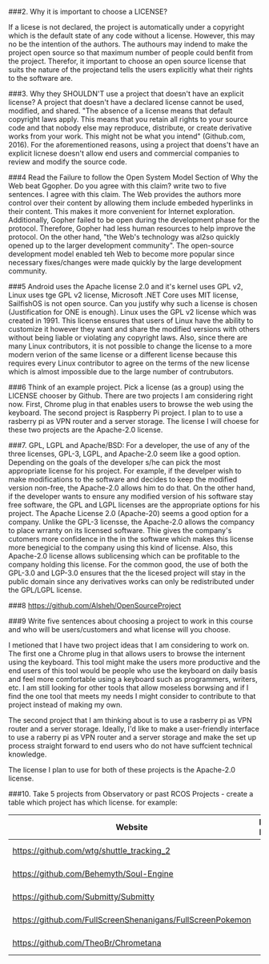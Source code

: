 ###2. Why it is important to choose a LICENSE?

If a licese is not declared, the project is automatically under a copyright which is the default state of any code without a license. However, this may no be the intention of the authors. The authours may indend to make the project open source so that maximum number of people could benfit from the project. Therefor, it important to choose an open source license that suits the nature of the projectand tells the users explicitly what their rights to the software are.

###3. Why they SHOULDN'T use a project that doesn't have an explicit license?
A project that doesn't have a declared license cannot be used, modified, and shared. "The absence of a license means that default copyright laws apply. This means that you retain all rights to your source code and that nobody else may reproduce, distribute, or create derivative works from your work. This might not be what you intend" (Github.com, 2016). For the aforementioned reasons, using a project that doens't have an explicit licnese doesn't allow end users and commercial companies to review and modify the source code. 


###4 Read the Failure to follow the Open System Model Section of Why the Web beat Ggopher. Do you agree with this claim? write two to five sentences.
I agree with this claim. The Web provides the authors more control over their content by allowing them include embeded hyperlinks in their content. This makes it more convenient for Internet exploration. Additionally, Gopher failed to be open during the development phase for the protocol. Therefore, Gopher had less human resources to help improve the protocol. On the other hand, "the Web's technology was al2so quickly opened up to the larger development community". The open-source development model enabled teh Web to become more popular since necessary fixes/changes were made quickly by the large development community. 



###5 Android uses the Apache license 2.0 and it's kernel uses GPL v2, Linux uses tge GPL v2 license, Microsoft .NET Core uses MIT license, SailfishOS is not open source. Can you justify why such a license is chosen (Justification for ONE is enough).
Linux uses the GPL v2 license which was created in 1991. This license ensures that users of Linux have the ability to customize it however they want and share the modified versions with others without being liable or violating any copyright laws. Also, since there are many Linux contributors, it is not possible to change the license to a more modern verion of the same license or a different license because this requires every Linux contributor to agree on the terms of the new license which is almost impossible due to the large number of contrubutors. 

###6 Think of an example project. Pick a license (as a group) using the LICENSE chooser by Github.
There are two projects I am considering right now. First, Chrome plug in that enables users to browse the web using the keyboard. The second project is Raspberry Pi project. I plan to to use a rasberry pi as VPN router and a server storage. The license I will choese for these two projects are the Apache-2.0 license. 


###7. GPL, LGPL and Apache/BSD:
For a developer, the use of any of the three licenses, GPL-3, LGPL, and Apache-2.0 seem like a good option. Depending on the goals of the developer s/he can pick the most appropriate license for his project. For example, if the develper wish to make modifications to the software and decides to keep the modified version non-free, the Apache-2.0 allows him to do that. On the other hand, if the developer wants to ensure any modified version of his software stay free software, the GPL and LGPL licenses are the appropriate options for his project. 
The Apache License 2.0 (Apache-20) seems a good option for a company. Unlike the GPL-3 licensse, the Apache-2.0 allows the compancy to place wrranty on its licensed software. Thie gives the company's cutomers more confidence in the in the software which makes this license more benegicial to the company using this kind of license. Also, this Apache-2.0 license allows sublicensing which can be profitable to the company holding this license. 
For the common good, the use of both the GPL-3.0 and LGP-3.0 ensures that the the licesed project will stay in the public domain since any derivatives works can only be redistributed under the GPL/LGPL license.

###8 
https://github.com/Alsheh/OpenSourceProject

###9 Write five sentences about choosing a project to work in this course and who will be users/customers and what license will you choose.

I metioned that I have two project ideas that I am considering to work on. The first one a Chrome plug in that allows users to browse the internent using the keyboard. This tool might make the users more productive and the end users of this tool would be people who use the keyboard on daily basis and feel more comfortable using a keyboard such as programmers, writers, etc. I am still looking for other tools that allow moseless borwsing and if I find the one tool that meets my needs I might consider to contribute to that project instead of making my own. 

The second project that I am thinking about is to use a rasberry pi as VPN router and a server storage. Ideally, I'd like to make a user-friendly interface to use a raberry pi as VPN router and a server storage and make the set up process straight forward to end users who do not have suffcient technical knowledge. 

The license I plan to use for both of these projects is the Apache-2.0 license.


###10. Take 5 projects from Observatory or past RCOS Projects - create a table which project has which license. for example:

| Website | License Present | License |
| ------- | :---------------: | -------: |
|https://github.com/wtg/shuttle_tracking_2 | Yes| MIT License |
|https://github.com/Behemyth/Soul-Engine| Yes | GPL-3.0 |
|https://github.com/Submitty/Submitty | Yes | BSD License |
|https://github.com/FullScreenShenanigans/FullScreenPokemon| Yes| MIT License|
|https://github.com/TheoBr/Chrometana| Yes | MIT License|
